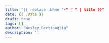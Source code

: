 ```yaml
---
title: "{{ replace .Name "-" " " | title }}"
date: {{ .Date }}
draft: true
tags: []
author: "Wesley Bertipaglia"
description: ''
---
```

